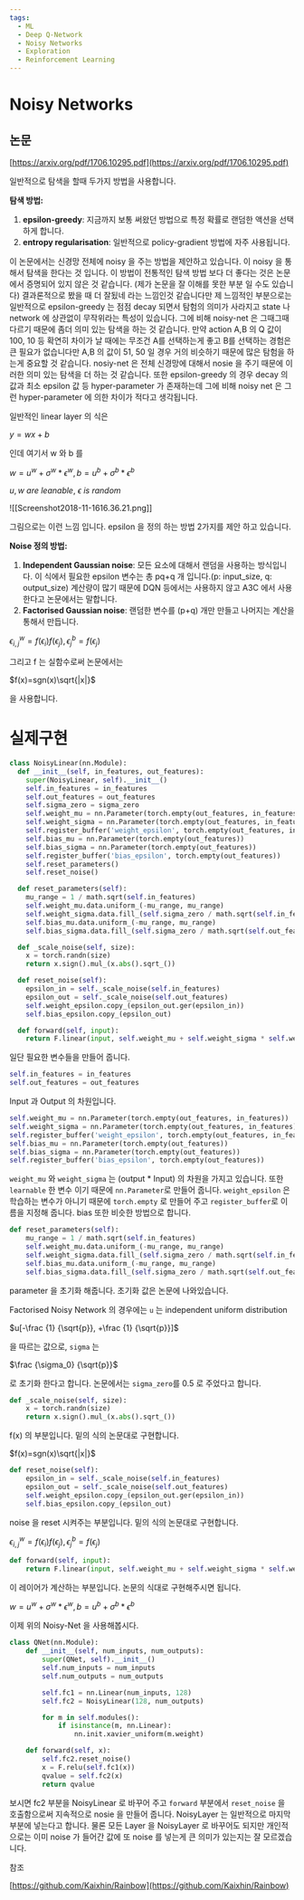 ```yaml
---
tags:
  - ML
  - Deep Q-Network
  - Noisy Networks
  - Exploration
  - Reinforcement Learning
---
```


# Noisy Networks

## 논문

[https://arxiv.org/pdf/1706.10295.pdf](https://arxiv.org/pdf/1706.10295.pdf)

일반적으로 탐색을 할때 두가지 방법을 사용합니다.

**탐색 방법:**

1. **epsilon-greedy**: 지금까지 보통 써왔던 방법으로 특정 확률로 랜덤한 액션을 선택하게 합니다.
2. **entropy regularisation**: 일반적으로 policy-gradient 방법에 자주 사용됩니다.

이 논문에서는 신경망 전체에 noisy 을 주는 방법을 제안하고 있습니다. 이 noisy 을 통해서 탐색을 한다는 것 입니다. 이 방법이 전통적인 탐색 방법 보다 더 좋다는 것은 논문에서 증명되어 있지 않은 것 같습니다. (제가 논문을 잘 이해를 못한 부분 일 수도 있습니다) 결과론적으로 봤을 때 더 잘됬네 라는 느낌인것 같습니다만 제 느낌적인 부분으로는 일반적으로 epsilon-greedy 는 점점 decay 되면서 탐험의 의미가 사라지고 state 나 network 에 상관없이 무작위라는 특성이 있습니다. 그에 비해 noisy-net 은 그때그때 다르기 때문에 좀더 의미 있는 탐색을 하는 것 같습니다. 만약 action A,B 의 Q 값이 100, 10 등 확연히 차이가 날 때에는 무조건 A를 선택하는게 좋고 B를 선택하는 경험은 큰 필요가 없습니다만 A,B 의 값이 51, 50 일 경우 거의 비슷하기 때문에 많은 탐험을 하는게 중요할 것 같습니다. nosiy-net 은 전체 신경망에 대해서 nosie 을 주기 때문에 이러한 의미 있는 탐색을 더 하는 것 같습니다. 또한 epsilon-greedy 의 경우 decay 의 값과 최소 epsilon 값 등 hyper-parameter 가 존재하는데 그에 비해 noisy net 은 그런 hyper-parameter 에 의한 차이가 적다고 생각됩니다.

일반적인 linear layer 의 식은

$y = wx + b$

인데 여기서 w 와 b 를

$w = u^w+\sigma^w*\epsilon^w, b = u^b+\sigma^b*\epsilon^b$

$u, w \ are \ leanable, \ \epsilon \ is \ random$

![[Screenshot2018-11-1616.36.21.png]]

그림으로는 이런 느낌 입니다. epsilon 을 정의 하는 방법 2가지를 제안 하고 있습니다.

**Noise 정의 방법:**

1. **Independent Gaussian noise**: 모든 요소에 대해서 랜덤을 사용하는 방식입니다. 이 식에서 필요한 epsilon 변수는 총 pq+q 개 입니다.(p: input_size, q: output_size) 계산량이 많기 때문에 DQN 등에서는 사용하지 않고 A3C 에서 사용한다고 논문에서는 말합니다.
2. **Factorised Gaussian noise**: 랜덤한 변수를 (p+q) 개만 만들고 나머지는 계산을 통해서 만듭니다.

$\epsilon^w_{i,j} = f(\epsilon_i)f(\epsilon_j), \epsilon^b_j=f(\epsilon_j)$

그리고 f 는 실함수로써 논문에서는

$f(x)=sgn(x)\sqrt{|x|}$

을 사용합니다.

# 실제구현

```Python
class NoisyLinear(nn.Module):
  def __init__(self, in_features, out_features):
    super(NoisyLinear, self).__init__()
    self.in_features = in_features
    self.out_features = out_features
    self.sigma_zero = sigma_zero
    self.weight_mu = nn.Parameter(torch.empty(out_features, in_features))
    self.weight_sigma = nn.Parameter(torch.empty(out_features, in_features))
    self.register_buffer('weight_epsilon', torch.empty(out_features, in_features))
    self.bias_mu = nn.Parameter(torch.empty(out_features))
    self.bias_sigma = nn.Parameter(torch.empty(out_features))
    self.register_buffer('bias_epsilon', torch.empty(out_features))
    self.reset_parameters()
    self.reset_noise()

  def reset_parameters(self):
    mu_range = 1 / math.sqrt(self.in_features)
    self.weight_mu.data.uniform_(-mu_range, mu_range)
    self.weight_sigma.data.fill_(self.sigma_zero / math.sqrt(self.in_features))
    self.bias_mu.data.uniform_(-mu_range, mu_range)
    self.bias_sigma.data.fill_(self.sigma_zero / math.sqrt(self.out_features))

  def _scale_noise(self, size):
    x = torch.randn(size)
    return x.sign().mul_(x.abs().sqrt_())

  def reset_noise(self):
    epsilon_in = self._scale_noise(self.in_features)
    epsilon_out = self._scale_noise(self.out_features)
    self.weight_epsilon.copy_(epsilon_out.ger(epsilon_in))
    self.bias_epsilon.copy_(epsilon_out)

  def forward(self, input):
    return F.linear(input, self.weight_mu + self.weight_sigma * self.weight_epsilon, self.bias_mu + self.bias_sigma * self.bias_epsilon)
```

일단 필요한 변수들을 만들어 줍니다.

```Python
self.in_features = in_features
self.out_features = out_features
```

Input 과 Output 의 차원입니다.

```Python
self.weight_mu = nn.Parameter(torch.empty(out_features, in_features))
self.weight_sigma = nn.Parameter(torch.empty(out_features, in_features))
self.register_buffer('weight_epsilon', torch.empty(out_features, in_features))
self.bias_mu = nn.Parameter(torch.empty(out_features))
self.bias_sigma = nn.Parameter(torch.empty(out_features))
self.register_buffer('bias_epsilon', torch.empty(out_features))
```

`weight_mu` 와 `weight_sigma` 는 (output * Input) 의 차원을 가지고 있습니다. 또한 `learnable` 한 변수 이기 때문에 `nn.Parameter`로 만들어 줍니다. `weight_epsilon` 은 학습하는 변수가 아니기 때문에 `torch.empty` 로 만들어 주고 `register_buffer`로 이름을 지정해 줍니다. bias 또한 비슷한 방법으로 합니다.

```Python
def reset_parameters(self):
    mu_range = 1 / math.sqrt(self.in_features)
    self.weight_mu.data.uniform_(-mu_range, mu_range)
    self.weight_sigma.data.fill_(self.sigma_zero / math.sqrt(self.in_features))
    self.bias_mu.data.uniform_(-mu_range, mu_range)
    self.bias_sigma.data.fill_(self.sigma_zero / math.sqrt(self.out_features))
```

parameter 을 초기화 해줍니다. 초기화 값은 논문에 나와있습니다.

Factorised Noisy Network 의 경우에는 `u` 는 independent uniform distribution

$u[-\frac {1} {\sqrt{p}}, +\frac {1} {\sqrt{p}}]$

을 따르는 값으로, `sigma` 는

$\frac {\sigma_0} {\sqrt{p}}$

로 초기화 한다고 합니다. 논문에서는 `sigma_zero`를 0.5 로 주었다고 합니다.

```Python
def _scale_noise(self, size):
    x = torch.randn(size)
    return x.sign().mul_(x.abs().sqrt_())
```

f(x) 의 부분입니다. 밑의 식의 논문대로 구현합니다.

$f(x)=sgn(x)\sqrt{|x|}$

```Python
def reset_noise(self):
    epsilon_in = self._scale_noise(self.in_features)
    epsilon_out = self._scale_noise(self.out_features)
    self.weight_epsilon.copy_(epsilon_out.ger(epsilon_in))
    self.bias_epsilon.copy_(epsilon_out)
```

noise 을 reset 시켜주는 부분입니다. 밑의 식의 논문대로 구현합니다.

$\epsilon^w_{i,j} = f(\epsilon_i)f(\epsilon_j), \epsilon^b_j=f(\epsilon_j)$

```Python
def forward(self, input):
    return F.linear(input, self.weight_mu + self.weight_sigma * self.weight_epsilon, self.bias_mu + self.bias_sigma * self.bias_epsilon)
```

이 레이어가 계산하는 부분입니다. 논문의 식대로 구현해주시면 됩니다.

$w = u^w+\sigma^w*\epsilon^w, b = u^b+\sigma^b*\epsilon^b$

이제 위의 Noisy-Net 을 사용해봅시다.

```Python
class QNet(nn.Module):
    def __init__(self, num_inputs, num_outputs):
        super(QNet, self).__init__()
        self.num_inputs = num_inputs
        self.num_outputs = num_outputs

        self.fc1 = nn.Linear(num_inputs, 128)
        self.fc2 = NoisyLinear(128, num_outputs)

        for m in self.modules():
            if isinstance(m, nn.Linear):
                nn.init.xavier_uniform(m.weight)

    def forward(self, x):
        self.fc2.reset_noise()
        x = F.relu(self.fc1(x))
        qvalue = self.fc2(x)
        return qvalue
```

보시면 fc2 부분을 NoisyLinear 로 바꾸어 주고 `forward` 부분에서 `reset_noise` 을 호출함으로써 지속적으로 nosie 을 만들어 줍니다. NoisyLayer 는 일반적으로 마지막 부분에 넣는다고 합니다. 물론 모든 Layer 을 NoisyLayer 로 바꾸어도 되지만 개인적으로는 이미 noise 가 들어간 값에 또 noise 를 넣는게 큰 의미가 있는지는 잘 모르겠습니다.

참조

[https://github.com/Kaixhin/Rainbow](https://github.com/Kaixhin/Rainbow)
